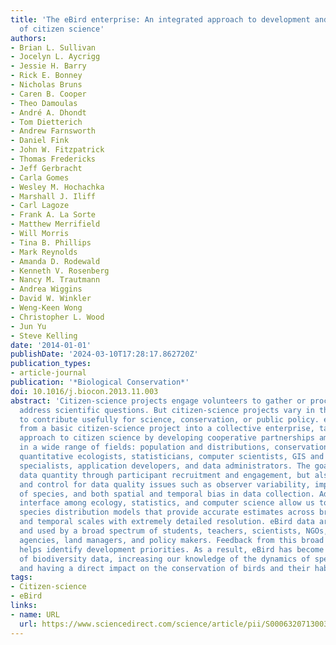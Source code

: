 ```yaml
---
title: 'The eBird enterprise: An integrated approach to development and application
  of citizen science'
authors:
- Brian L. Sullivan
- Jocelyn L. Aycrigg
- Jessie H. Barry
- Rick E. Bonney
- Nicholas Bruns
- Caren B. Cooper
- Theo Damoulas
- André A. Dhondt
- Tom Dietterich
- Andrew Farnsworth
- Daniel Fink
- John W. Fitzpatrick
- Thomas Fredericks
- Jeff Gerbracht
- Carla Gomes
- Wesley M. Hochachka
- Marshall J. Iliff
- Carl Lagoze
- Frank A. La Sorte
- Matthew Merrifield
- Will Morris
- Tina B. Phillips
- Mark Reynolds
- Amanda D. Rodewald
- Kenneth V. Rosenberg
- Nancy M. Trautmann
- Andrea Wiggins
- David W. Winkler
- Weng-Keen Wong
- Christopher L. Wood
- Jun Yu
- Steve Kelling
date: '2014-01-01'
publishDate: '2024-03-10T17:28:17.862720Z'
publication_types:
- article-journal
publication: '*Biological Conservation*'
doi: 10.1016/j.biocon.2013.11.003
abstract: 'Citizen-science projects engage volunteers to gather or process data to
  address scientific questions. But citizen-science projects vary in their ability
  to contribute usefully for science, conservation, or public policy. eBird has evolved
  from a basic citizen-science project into a collective enterprise, taking a novel
  approach to citizen science by developing cooperative partnerships among experts
  in a wide range of fields: population and distributions, conservation biologists,
  quantitative ecologists, statisticians, computer scientists, GIS and informatics
  specialists, application developers, and data administrators. The goal is to increase
  data quantity through participant recruitment and engagement, but also to quantify
  and control for data quality issues such as observer variability, imperfect detection
  of species, and both spatial and temporal bias in data collection. Advances at the
  interface among ecology, statistics, and computer science allow us to create new
  species distribution models that provide accurate estimates across broad spatial
  and temporal scales with extremely detailed resolution. eBird data are openly available
  and used by a broad spectrum of students, teachers, scientists, NGOs, government
  agencies, land managers, and policy makers. Feedback from this broad data use community
  helps identify development priorities. As a result, eBird has become a major source
  of biodiversity data, increasing our knowledge of the dynamics of species distributions,
  and having a direct impact on the conservation of birds and their habitats.'
tags:
- Citizen-science
- eBird
links:
- name: URL
  url: https://www.sciencedirect.com/science/article/pii/S0006320713003820
---
```

